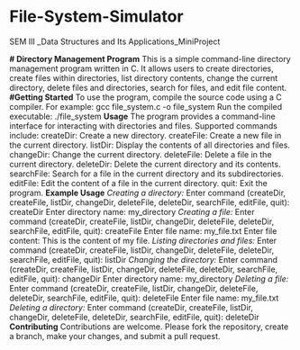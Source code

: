# File-System-Simulator
SEM III _Data Structures and Its Applications_MiniProject

**# Directory Management Program**
This is a simple command-line directory management program written in C. It allows users to create directories, create files within directories, list directory contents, change the current directory, delete files and directories, search for files, and edit file content.
**#Getting Started**
To use the program, compile the source code using a C compiler. For example:
gcc file_system.c -o file_system
Run the compiled executable:
./file_system
**Usage**
The program provides a command-line interface for interacting with directories and files. Supported commands include:
createDir: Create a new directory.
createFile: Create a new file in the current directory.
listDir: Display the contents of all directories and files.
changeDir: Change the current directory.
deleteFile: Delete a file in the current directory.
deleteDir: Delete the current directory and its contents.
searchFile: Search for a file in the current directory and its subdirectories.
editFile: Edit the content of a file in the current directory.
quit: Exit the program.
**Example Usage**
_Creating a directory:_
Enter command (createDir, createFile, listDir, changeDir, deleteFile, deleteDir, searchFile, editFile, quit): createDir Enter directory name: my_directory 
_Creating a file:_
Enter command (createDir, createFile, listDir, changeDir, deleteFile, deleteDir, searchFile, editFile, quit): createFile Enter file name: my_file.txt Enter file content: This is the content of my file. 
_Listing directories and files:_
Enter command (createDir, createFile, listDir, changeDir, deleteFile, deleteDir, searchFile, editFile, quit): listDir 
_Changing the directory:_
Enter command (createDir, createFile, listDir, changeDir, deleteFile, deleteDir, searchFile, editFile, quit): changeDir Enter directory name: my_directory 
_Deleting a file:_
Enter command (createDir, createFile, listDir, changeDir, deleteFile, deleteDir, searchFile, editFile, quit): deleteFile Enter file name: my_file.txt 
_Deleting a directory:_
Enter command (createDir, createFile, listDir, changeDir, deleteFile, deleteDir, searchFile, editFile, quit): deleteDir 
**Contributing**
Contributions are welcome. Please fork the repository, create a branch, make your changes, and submit a pull request.
